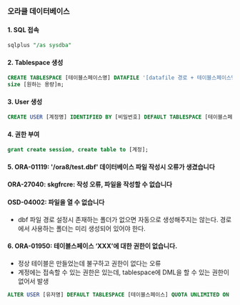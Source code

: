 ### 오라클 데이터베이스
#### 1. SQL 접속
```sql
sqlplus "/as sysdba"
```

#### 2. Tablespace 생성
```sql
CREATE TABLESPACE [테이블스페이스명] DATAFILE '[datafile 경로 + 테이블스페이스명.dbf]'
size [원하는 용량]m;
```

#### 3. User 생성
```sql
CREATE USER [계정명] IDENTIFIED BY [비밀번호] DEFAULT TABLESPACE [테이블스페이스];
```

#### 4. 권한 부여
```sql
grant create session, create table to [계정];
```

#### 5. ORA-01119: '/ora8/test.dbf' 데이터베이스 파일 작성시 오류가 생겼습니다
#### ORA-27040: skgfrcre: 작성 오류, 파일을 작성할 수 없습니다
#### OSD-04002: 파일을 열 수 없습니다
* dbf 파일 경로 설정시 존재하는 폴더가 없으면 자동으로 생성해주지는 않는다. 경로에서 사용하는 폴더는 미리 생성되어 있어야 한다.


#### 6. ORA-01950: 테이블스페이스 ‘XXX’에 대한 권한이 없습니다.
* 정상 테이블은 만들었는데 불구하고 권한이 없다는 오류
*  계정에는 접속할 수 있는 권한은 있는데, tablespace에 DML을 할 수 있는 권한이 없어서 발생
```sql
ALTER USER [유저명] DEFAULT TABLESPACE [테이블스페이스] QUOTA UNLIMITED ON [테이블스페이스];
```
